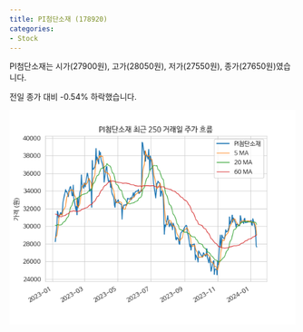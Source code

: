 ```yaml
---
title: PI첨단소재 (178920)
categories:
- Stock
---
```


PI첨단소재는 시가(27900원), 고가(28050원), 저가(27550원), 종가(27650원)였습니다.

전일 종가 대비 -0.54% 하락했습니다.

<!-- more -->

![178920](/assets/images/stock/178920.png)